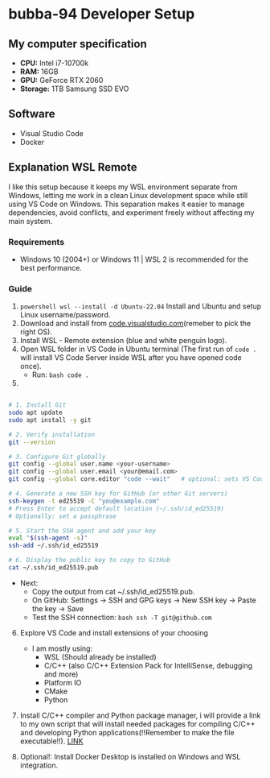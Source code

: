 # bubba-94 Developer Setup

## My computer specification

* **CPU:** Intel i7-10700k
* **RAM:** 16GB
* **GPU:** GeForce RTX 2060
* **Storage:** 1TB Samsung SSD EVO

## Software

* Visual Studio Code
* Docker

## Explanation WSL Remote

I like this setup because it keeps my WSL environment separate from Windows, letting me work in a clean Linux development space while still using VS Code on Windows. This separation makes it easier to manage dependencies, avoid conflicts, and experiment freely without affecting my main system.

### Requirements

* Windows 10 (2004+) or Windows 11 | WSL 2 is recommended for the best performance.

### Guide

1. ```powershell wsl --install -d Ubuntu-22.04``` Install and Ubuntu and setup Linux username/password.
2. Download and install from [code.visualstudio.com](https://code.visualstudio.com/download)(remeber to pick the right OS).
3. Install WSL - Remote extension (blue and white penguin logo).
4. Open WSL folder in VS Code in Ubuntu terminal (The first run of `code .` will install VS Code Server inside WSL after you have opened code once).
    * Run: ```bash code .```
5.

```bash

# 1. Install Git
sudo apt update
sudo apt install -y git

# 2. Verify installation
git --version

# 3. Configure Git globally
git config --global user.name <your-username>
git config --global user.email <your@email.com>
git config --global core.editor "code --wait"   # optional: sets VS Code as default editor.

# 4. Generate a new SSH key for GitHub (or other Git servers)
ssh-keygen -t ed25519 -C "you@example.com"
# Press Enter to accept default location (~/.ssh/id_ed25519)
# Optionally: set a passphrase

# 5. Start the SSH agent and add your key
eval "$(ssh-agent -s)"
ssh-add ~/.ssh/id_ed25519

# 6. Display the public key to copy to GitHub
cat ~/.ssh/id_ed25519.pub

```

* Next:
  * Copy the output from cat ~/.ssh/id_ed25519.pub.
  * On GitHub: Settings → SSH and GPG keys → New SSH key → Paste the key → Save
  * Test the SSH connection:
  ```bash ssh -T git@github.com```

6. Explore VS Code and install extensions of your choosing
    * I am mostly using:
        * WSL (Should already be installed)
        * C/C++ (also C/C++ Extension Pack for IntelliSense, debugging and more)
        * Platform IO
        * CMake
        * Python

7. Install C/C++ compiler and Python package manager, i will provide a link to my own script that will install needed packages for compiling C/C++ and developing Python applications(!!Remember to make the file executable!!). [LINK](../scripts/packages.sh)

8. Optional!: Install Docker Desktop is installed on Windows and WSL integration.
